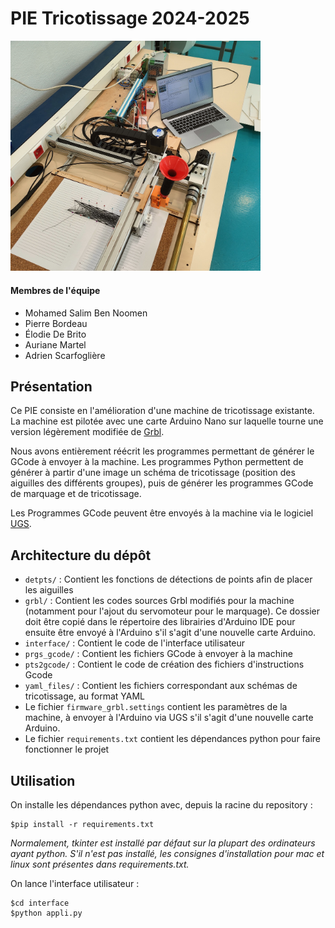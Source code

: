 # PIE Tricotissage 2024-2025

<img src="images/machine.jpg" alt="machine" width="400"/>

#### Membres de l'équipe 

- Mohamed Salim Ben Noomen
- Pierre Bordeau
- Élodie De Brito
- Auriane Martel
- Adrien Scarfoglière

## Présentation

Ce PIE consiste en l'amélioration d'une machine de tricotissage existante. La machine est pilotée avec une carte Arduino Nano sur laquelle tourne une version légèrement modifiée de [Grbl](https://github.com/gnea/grbl).

Nous avons entièrement réécrit les programmes permettant de générer le GCode à envoyer à la machine. Les programmes Python permettent de générer à partir d'une image un schéma de tricotissage (position des aiguilles des différents groupes), puis de générer les programmes GCode de marquage et de tricotissage.

Les Programmes GCode peuvent être envoyés à la machine via le logiciel [UGS](https://winder.github.io/ugs_website/).

## Architecture du dépôt 

- `detpts/` : Contient les fonctions de détections de points afin de placer les aiguilles
- `grbl/` : Contient les codes sources Grbl modifiés pour la machine (notamment pour l'ajout du servomoteur pour le marquage). Ce dossier doit être copié dans le répertoire des librairies d'Arduino IDE pour ensuite être envoyé à l'Arduino s'il s'agit d'une nouvelle carte Arduino.
- `interface/` : Contient le code de l'interface utilisateur
- `prgs_gcode/` : Contient les fichiers GCode à envoyer à la machine
- `pts2gcode/` : Contient le code de création des fichiers d'instructions Gcode
- `yaml_files/` : Contient les fichiers correspondant aux schémas de tricotissage, au format YAML
- Le fichier `firmware_grbl.settings` contient les paramètres de la machine, à envoyer à l'Arduino via UGS s'il s'agit d'une nouvelle carte Arduino.
- Le fichier `requirements.txt` contient les dépendances python pour faire fonctionner le projet


## Utilisation

On installe les dépendances python avec, depuis la racine du repository : 
```
$pip install -r requirements.txt
```
*Normalement, tkinter est installé par défaut sur la plupart des ordinateurs ayant python. S'il n'est pas installé, les consignes d'installation pour mac et linux sont présentes dans requirements.txt.*

On lance l'interface utilisateur : 
```
$cd interface
$python appli.py
```